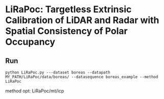 # LiRaPoc:  Targetless Extrinsic Calibration of LiDAR and Radar with Spatial Consistency of Polar Occupancy
## Run 
```
python LiRaPoc.py ---dataset boreas --datapath MY_PATH/LiRaPoc/data/boreas/ --datasequence boreas_example --method LiRaPoc
```
method opt: LiRaPoc/mt/icp
